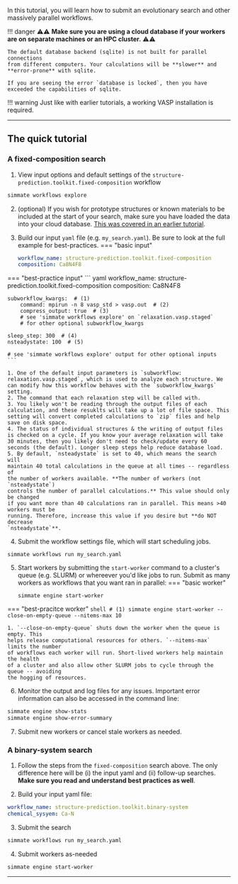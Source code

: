
In this tutorial, you will learn how to submit an evolutionary search and other massively parallel workflows.

!!! danger
    :warning::warning: **Make sure you are using a cloud database if your workers are on separate 
    machines or an HPC cluster.** :warning::warning:
    
    The default database backend (sqlite) is not built for parallel connections 
    from different computers. Your calculations will be **slower** and
    **error-prone** with sqlite.
    
    If you are seeing the error `database is locked`, then you have 
    exceeded the capabilities of sqlite.

!!! warning
    Just like with earlier tutorials, a working VASP installation is required.

-------------------------------------------------------------------------------

## The quick tutorial


### A fixed-composition search

1) View input options and default settings of the `structure-prediction.toolkit.fixed-composition` workflow
``` bash
simmate workflows explore
```

2) (optional) If you wish for prototype structures or known materials to be included at the
start of your search, make sure you have loaded the data into your cloud database. 
[This was covered in an earlier tutorial](http://127.0.0.1:8000/getting_started/use_a_cloud_database/build_a_postgres_database/#vii-load-third-party-data).

3) Build our input `yaml` file (e.g. `my_search.yaml`). Be sure to look at the full example for best-practices.
=== "basic input"
    ``` yaml
    workflow_name: structure-prediction.toolkit.fixed-composition
    composition: Ca8N4F8
    ```
=== "best-practice input"
    ``` yaml
    workflow_name: structure-prediction.toolkit.fixed-composition
    composition: Ca8N4F8
    
    subworkflow_kwargs:  # (1)
        command: mpirun -n 8 vasp_std > vasp.out  # (2)
        compress_output: true  # (3)
        # see 'simmate workflows explore' on `relaxation.vasp.staged`
        # for other optional subworkflow_kwargs
    
    sleep_step: 300  # (4)
    nsteadystate: 100  # (5)
    
    # see 'simmate workflows explore' output for other optional inputs
    ```

    1. One of the default input parameters is `subworkflow: relaxation.vasp.staged`, which is used to analyze each structure. We can modify how this workflow behaves with the `subworkflow_kwargs` setting.
    2. The command that each relaxation step will be called with.
    3. You likely won't be reading through the output files of each calculation, and these resuklts will take up a lot of file space. This setting will convert completed calculations to `zip` files and help save on disk space.
    4. The status of individual structures & the writing of output files is checked on a cycle. If you know your average relaxation will take 30 minutes, then you likely don't need to check/update every 60 seconds (the default). Longer sleep steps help reduce database load.
    5. By default, `nsteadystate` is set to 40, which means the search will 
    maintain 40 total calculations in the queue at all times -- regardless of 
    the number of workers available. **The number of workers (not `nsteadystate`) 
    controls the number of parallel calculations.** This value should only be changed 
    if you want more than 40 calculations ran in parallel. This means >40 workers must be 
    running. Therefore, increase this value if you desire but **do NOT decrease
    `nsteadystate`**.

4) Submit the workflow settings file, which will start scheduling jobs.
``` shell
simmate workflows run my_search.yaml
```

5) Start workers by submitting the `start-worker` command to a cluster's queue (e.g. SLURM) or whereever you'd like jobs to run. Submit as many workers as workflows that you want ran in parallel:
=== "basic worker"
    ``` shell
    simmate engine start-worker
    ```
=== "best-pracitce worker"
    ``` shell
    # (1)
    simmate engine start-worker --close-on-empty-queue --nitems-max 10
    ```
    
    1. `--close-on-empty-queue` shuts down the worker when the queue is empty. This
    helps release computational resources for others. `--nitems-max` limits the number
    of workflows each worker will run. Short-lived workers help maintain the health
    of a cluster and also allow other SLURM jobs to cycle through the queue -- avoiding
    the hogging of resources.

6) Monitor the output and log files for any issues. Important error information
can also be accessed in the command line:
``` bash
simmate engine show-stats
simmate engine show-error-summary
```

7) Submit new workers or cancel stale workers as needed.

### A binary-system search

1. Follow the steps from the `fixed-composition` search above. The only difference
here will be (i) the input yaml and (ii) follow-up searches. **Make sure you read
and understand best practices as well**.

2. Build your input yaml file:
``` yaml
workflow_name: structure-prediction.toolkit.binary-system
chemical_sysyem: Ca-N
```

3. Submit the search
``` bash
simmate workflows run my_search.yaml
```

4. Submit workers as-needed
``` shell
simmate engine start-worker
```

-------------------------------------------------------------------------------

